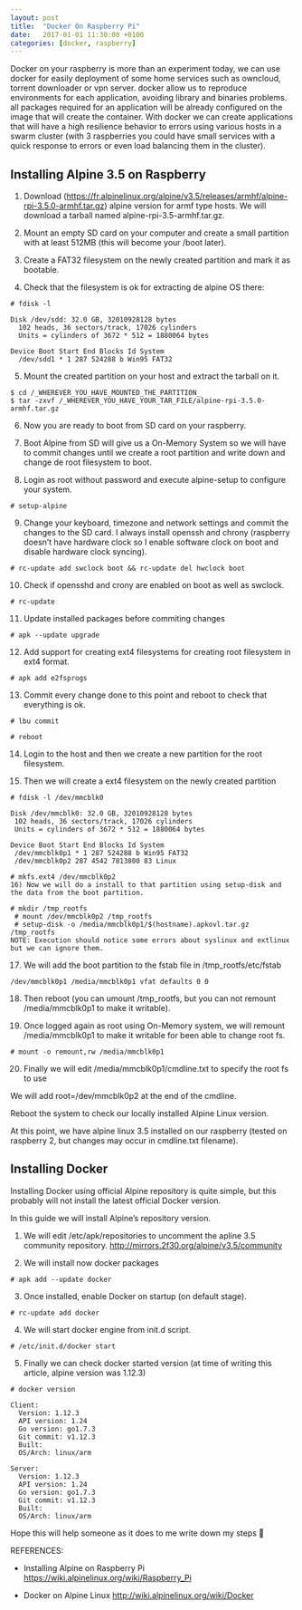 ```yaml
---
layout: post
title:  "Docker On Raspberry Pi"
date:   2017-01-01 11:30:00 +0100
categories: [docker, raspberry]
---
```



Docker on your raspberry is more than an experiment today, we can use docker for easily deployment of some home services such as owncloud, torrent downloader or vpn server. docker allow us to reproduce environments for each application, avoiding library and binaries problems. all packages required for an application will be already configured on the image that will create the container.
With docker we can create applications that will have a high resilience behavior to errors using various hosts in a swarm cluster (with 3 raspberries you could have small services with a quick response to errors or even load balancing them in the cluster).


## Installing Alpine 3.5 on Raspberry
1) Download (https://fr.alpinelinux.org/alpine/v3.5/releases/armhf/alpine-rpi-3.5.0-armhf.tar.gz) alpine version for armf type hosts. We will download a tarball named alpine-rpi-3.5-armhf.tar.gz.

2) Mount an empty SD card on your computer and create a small partition with at least 512MB (this will become your /boot later).

3) Create a FAT32 filesystem on the newly created partition and mark it as bootable.

4) Check that the filesystem is ok for extracting de alpine OS there:
~~~
# fdisk -l

Disk /dev/sdd: 32.0 GB, 32010928128 bytes
  102 heads, 36 sectors/track, 17026 cylinders
  Units = cylinders of 3672 * 512 = 1880064 bytes

Device Boot Start End Blocks Id System
  /dev/sdd1 * 1 287 524288 b Win95 FAT32
~~~

 5) Mount the created partition on your host and extract the tarball on it.
~~~
$ cd /_WHEREVER_YOU_HAVE_MOUNTED_THE_PARTITION_
$ tar -zxvf /_WHEREVER_YOU_HAVE_YOUR_TAR_FILE/alpine-rpi-3.5.0-armhf.tar.gz
~~~

6) Now you are ready to boot from SD card on your raspberry.

7) Boot Alpine from SD will give us a On-Memory System so we will have to commit changes until we create a root partition and write down and change de root filesystem to boot.

8) Login as root without password and execute alpine-setup to configure your system.
~~~
# setup-alpine
~~~

9) Change your keyboard, timezone and network settings and commit the changes to the SD card. I always install openssh and chrony (raspberry doesn’t have hardware clock so I enable software clock on boot and disable hardware clock syncing).
~~~
# rc-update add swclock boot && rc-update del hwclock boot
~~~

10) Check if opensshd and crony are enabled on boot as well as swclock.
~~~
# rc-update
~~~
11) Update installed packages before commiting changes
~~~
# apk --update upgrade
~~~
12) Add support for creating ext4 filesystems for creating root filesystem in ext4 format.
~~~
# apk add e2fsprogs
~~~
13) Commit every change done to this point and reboot to check that everything is ok.
~~~
# lbu commit

# reboot
~~~

14) Login to the host and then we create a new partition for the root filesystem.

15) Then we will create a ext4 filesystem on the newly created partition
~~~
# fdisk -l /dev/mmcblk0

Disk /dev/mmcblk0: 32.0 GB, 32010928128 bytes
 102 heads, 36 sectors/track, 17026 cylinders
 Units = cylinders of 3672 * 512 = 1880064 bytes

Device Boot Start End Blocks Id System
 /dev/mmcblk0p1 * 1 287 524288 b Win95 FAT32
 /dev/mmcblk0p2 287 4542 7813800 83 Linux

# mkfs.ext4 /dev/mmcblk0p2
16) Now we will do a install to that partition using setup-disk and the data from the boot partition.

# mkdir /tmp_rootfs
 # mount /dev/mmcblk0p2 /tmp_rootfs
 # setup-disk -o /media/mmcblk0p1/$(hostname).apkovl.tar.gz /tmp_rootfs
NOTE: Execution should notice some errors about syslinux and extlinux but we can ignore them.
~~~

17) We will add the boot partition to the fstab file in /tmp_rootfs/etc/fstab
~~~
/dev/mmcblk0p1 /media/mmcblk0p1 vfat defaults 0 0
~~~

18) Then reboot (you can umount /tmp_rootfs, but you can not remount /media/mmcblk0p1 to make it writable).

19) Once logged again as root using On-Memory system, we will remount /media/mmcblk0p1 to make it writable for been able to change root fs.

~~~
# mount -o remount,rw /media/mmcblk0p1
~~~

20) Finally we will edit /media/mmcblk0p1/cmdline.txt to specify the root fs to use

We will add root=/dev/mmcblk0p2 at the end of the cmdline.

Reboot the system to check our locally installed Alpine Linux version.

At this point, we have alpine linux 3.5 installed on our raspberry (tested on raspberry 2, but changes may occur in cmdline.txt filename).

## Installing Docker
Installing Docker using official Alpine repository is quite simple, but this probably will not install the latest official Docker version.

In this guide we will install Alpine’s repository version.

1) We will edit /etc/apk/repositories to uncomment  the apline 3.5 community repository.
http://mirrors.2f30.org/alpine/v3.5/community

2) We will install now docker packages
~~~
# apk add --update docker
~~~

3) Once installed, enable Docker on startup (on default stage).
~~~
# rc-update add docker
~~~

4) We will start docker engine from init.d script.
~~~
# /etc/init.d/docker start
~~~

5) Finally we can check docker started version (at time of writing this article, alpine version was 1.12.3)
~~~
# docker version

Client:
  Version: 1.12.3
  API version: 1.24
  Go version: go1.7.3
  Git commit: v1.12.3
  Built: 
  OS/Arch: linux/arm

Server:
  Version: 1.12.3
  API version: 1.24
  Go version: go1.7.3
  Git commit: v1.12.3
  Built: 
  OS/Arch: linux/arm
~~~


Hope this will help someone as it does to me write down my steps 🙂

 

REFERENCES:

- Installing Alpine on Raspberry Pi
https://wiki.alpinelinux.org/wiki/Raspberry_Pi

- Docker on Alpine Linux
http://wiki.alpinelinux.org/wiki/Docker

